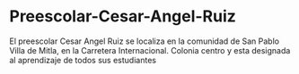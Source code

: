 # Preescolar-Cesar-Angel-Ruiz
El preescolar Cesar Angel Ruiz se localiza en la comunidad de San Pablo Villa de Mitla, en la Carretera Internacional. Colonia centro y esta designada al aprendizaje de todos sus estudiantes 
